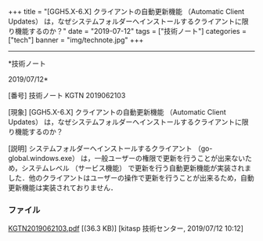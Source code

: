 ﻿+++
title = "[GGH5.X-6.X] クライアントの自動更新機能 （Automatic Client Updates） は，なぜシステムフォルダーへインストールするクライアントに限り機能するのか？"
date = "2019-07-12"
tags = ["技術ノート"]
categories = ["tech"]
banner = "img/technote.jpg"
+++

-----------------------------------------------------------------------------------------------------------------------------

*技術ノート

2019/07/12*


[番号]
技術ノート KGTN 2019062103

[現象]
[GGH5.X-6.X] クライアントの自動更新機能 （Automatic Client Updates）
は，なぜシステムフォルダーへインストールするクライアントに限り機能するのか？

[説明]
システムフォルダーへインストールするクライアント
（go-global.windows.exe）
は，一般ユーザーの権限で更新を行うことが出来ないため，システムレベル
（サービス機能）
で更新を行う自動更新機能が実装されました．他のクライアントはユーザーの操作で更新を行うことが出来るため，自動更新機能は実装されておりません．


### ファイル

 
 


[KGTN2019062103.pdf](http://techreport.kitasp.net/attachments/download/4317/KGTN2019062103.pdf)
 [(36.3 KB)] [kitasp 技術センター, 2019/07/12
10:12]


 


 

